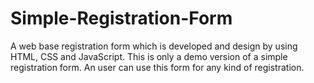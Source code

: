 # Simple-Registration-Form
A web base registration form which is developed and design by using HTML, CSS and JavaScript. This is only a demo version of a simple registration form. An user can use this form for any kind of registration.
